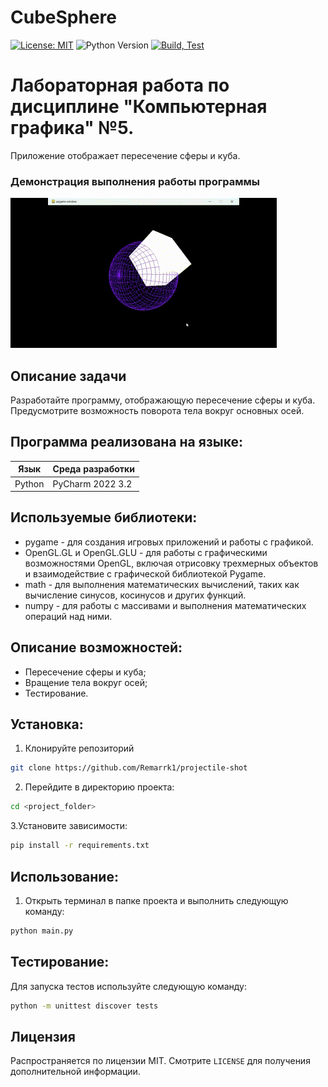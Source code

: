 # CubeSphere
[![License: MIT ](https://img.shields.io/badge/License-MIT-violet.svg)](https://opensource.org/licenses/MIT)
![Python Version](https://img.shields.io/badge/python-3.9-blue)
[![Build, Test](https://github.com/Remarrk1/CubeSphere/actions/workflows/app.yml/badge.svg)](https://github.com/Remarrk1/CubeSphere/actions/workflows/app.yml)
# Лабораторная работа по дисциплине "Компьютерная графика" №5. 

Приложение отображает пересечение сферы и куба.

### Демонстрация выполнения работы программы 
![Анимация](https://github.com/Remarrk1/CubeSphere/blob/main/img/gif.gif)
## Описание задачи
Разработайте программу, отображающую пересечение сферы и куба. Предусмотрите возможность поворота тела вокруг основных осей.
## Программа реализована на языке:

| Язык | Среда разработки | 
| ------ | ------ |
| Python | PyCharm 2022 3.2 |

## Используемые библиотеки:
* pygame - для создания игровых приложений и работы с графикой.
* OpenGL.GL и OpenGL.GLU - для работы с графическими возможностями OpenGL, включая отрисовку трехмерных объектов и взаимодействие с графической библиотекой Pygame.
* math - для выполнения математических вычислений, таких как вычисление синусов, косинусов и других функций.
* numpy - для работы с массивами и выполнения математических операций над ними.

## Описание возможностей:
- Пересечение сферы и куба;
- Вращение тела вокруг осей;
- Тестирование.

## Установка:
1. Клонируйте репозиторий
```sh
git clone https://github.com/Remarrk1/projectile-shot
```
2. Перейдите в директорию проекта:
```sh
cd <project_folder>
```
3.Установите зависимости:
```sh
pip install -r requirements.txt
```

## Использование: 
1. Открыть терминал в папке проекта и выполнить следующую команду:
```sh
python main.py
```
## Тестирование:
Для запуска тестов используйте следующую команду:
```sh
python -m unittest discover tests
```

## Лицензия
Распространяется по лицензии MIT. Смотрите `LICENSE` для получения дополнительной информации.











